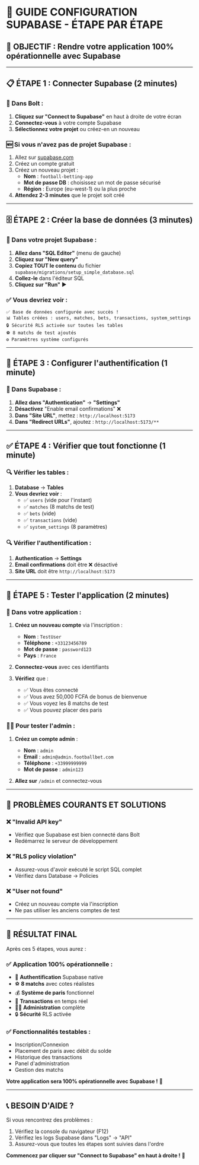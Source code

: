 # 🚀 GUIDE CONFIGURATION SUPABASE - ÉTAPE PAR ÉTAPE

## 🎯 **OBJECTIF : Rendre votre application 100% opérationnelle avec Supabase**

---

## 📋 **ÉTAPE 1 : Connecter Supabase (2 minutes)**

### **🔗 Dans Bolt :**
1. **Cliquez sur "Connect to Supabase"** en haut à droite de votre écran
2. **Connectez-vous** à votre compte Supabase
3. **Sélectionnez votre projet** ou créez-en un nouveau

### **🆕 Si vous n'avez pas de projet Supabase :**
1. Allez sur [supabase.com](https://supabase.com)
2. Créez un compte gratuit
3. Créez un nouveau projet :
   - **Nom** : `football-betting-app`
   - **Mot de passe DB** : choisissez un mot de passe sécurisé
   - **Région** : Europe (eu-west-1) ou la plus proche
4. **Attendez 2-3 minutes** que le projet soit créé

---

## 🗄️ **ÉTAPE 2 : Créer la base de données (3 minutes)**

### **📝 Dans votre projet Supabase :**

1. **Allez dans "SQL Editor"** (menu de gauche)
2. **Cliquez sur "New query"**
3. **Copiez TOUT le contenu** du fichier `supabase/migrations/setup_simple_database.sql`
4. **Collez-le** dans l'éditeur SQL
5. **Cliquez sur "Run"** ▶️

### **✅ Vous devriez voir :**
```
✅ Base de données configurée avec succès !
📊 Tables créées : users, matches, bets, transactions, system_settings
🔒 Sécurité RLS activée sur toutes les tables
⚽ 8 matchs de test ajoutés
⚙️ Paramètres système configurés
```

---

## 🔐 **ÉTAPE 3 : Configurer l'authentification (1 minute)**

### **🔧 Dans Supabase :**

1. **Allez dans "Authentication"** → **"Settings"**
2. **Désactivez** "Enable email confirmations" ❌
3. **Dans "Site URL"**, mettez : `http://localhost:5173`
4. **Dans "Redirect URLs"**, ajoutez : `http://localhost:5173/**`

---

## ✅ **ÉTAPE 4 : Vérifier que tout fonctionne (1 minute)**

### **🔍 Vérifier les tables :**
1. **Database** → **Tables**
2. **Vous devriez voir** :
   - ✅ `users` (vide pour l'instant)
   - ✅ `matches` (8 matchs de test)
   - ✅ `bets` (vide)
   - ✅ `transactions` (vide)
   - ✅ `system_settings` (8 paramètres)

### **🔍 Vérifier l'authentification :**
1. **Authentication** → **Settings**
2. **Email confirmations** doit être ❌ désactivé
3. **Site URL** doit être `http://localhost:5173`

---

## 🎯 **ÉTAPE 5 : Tester l'application (2 minutes)**

### **📱 Dans votre application :**

1. **Créez un nouveau compte** via l'inscription :
   - **Nom** : `TestUser`
   - **Téléphone** : `+33123456789`
   - **Mot de passe** : `password123`
   - **Pays** : `France`

2. **Connectez-vous** avec ces identifiants

3. **Vérifiez** que :
   - ✅ Vous êtes connecté
   - ✅ Vous avez 50,000 FCFA de bonus de bienvenue
   - ✅ Vous voyez les 8 matchs de test
   - ✅ Vous pouvez placer des paris

### **👨‍💼 Pour tester l'admin :**

1. **Créez un compte admin** :
   - **Nom** : `admin`
   - **Email** : `admin@admin.footballbet.com`
   - **Téléphone** : `+33999999999`
   - **Mot de passe** : `admin123`

2. **Allez sur** `/admin` et connectez-vous

---

## 🚨 **PROBLÈMES COURANTS ET SOLUTIONS**

### **❌ "Invalid API key"**
- Vérifiez que Supabase est bien connecté dans Bolt
- Redémarrez le serveur de développement

### **❌ "RLS policy violation"**
- Assurez-vous d'avoir exécuté le script SQL complet
- Vérifiez dans Database → Policies

### **❌ "User not found"**
- Créez un nouveau compte via l'inscription
- Ne pas utiliser les anciens comptes de test

---

## 🎉 **RÉSULTAT FINAL**

Après ces 5 étapes, vous aurez :

### **✅ Application 100% opérationnelle :**
- 🔐 **Authentification** Supabase native
- ⚽ **8 matchs** avec cotes réalistes
- 💰 **Système de paris** fonctionnel
- 🏦 **Transactions** en temps réel
- 👨‍💼 **Administration** complète
- 🔒 **Sécurité** RLS activée

### **✅ Fonctionnalités testables :**
- Inscription/Connexion
- Placement de paris avec débit du solde
- Historique des transactions
- Panel d'administration
- Gestion des matchs

**Votre application sera 100% opérationnelle avec Supabase !** 🚀

---

## 📞 **BESOIN D'AIDE ?**

Si vous rencontrez des problèmes :
1. Vérifiez la console du navigateur (F12)
2. Vérifiez les logs Supabase dans "Logs" → "API"
3. Assurez-vous que toutes les étapes sont suivies dans l'ordre

**Commencez par cliquer sur "Connect to Supabase" en haut à droite !** 🔗